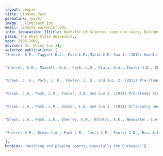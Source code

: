 ```yaml
---
layout: people
title: Lindsey Pack
permalink: /pack/
image: ../img/pack.jpg
email: lindsey.pack@ucsf.edu
info: {education: [{title: Bachelor of Science, sumo cum laude, Biochemistry, 
place: The Ohio State University,
year: 2005-2009, 
advisor: Dr. Zucai Suo }], 
selected_publications: [
"Sherrer S.M., Taggart D.J., Pack L.R.,Malik C.K. Suo Z. (2012) Quantitative analysis of the mutagenic potential of 1-aminopyrene-DNA adduct bypass catalyzed by Y-family DNA polymerases, Mutation Research, 737, 25-33.",


"Sherrer, S.M., Maxwell, B.A., Pack, L.R., Fiala, K.A., Fowler J.D., Zhang, J. and Suo, Z.* (2012) Identification of an Unfolding Intermediate for a DNA Lesion Bypass Polymerase, Chem. Res. Toxicol. 25 (7), 1531-1540.",


"Brown, J. A., Pack, L. R., Fowler, J. D., and Suo, Z. (2011) Pre-Steady State Kinetic Investigation of the Incorporation of Anti-Hepatitis B Nucleotide Analogs Catalyzed by Non-Canonical Human DNA Polymerases, Chemical Research in Toxicology, 25, 225-233.", 


"Brown, J.A., Pack, L.R., Fowler, J.D. and Suo Z. (2011) Pre-Steady State Kinetic Analysis of the Incorporation of Anti-HIV Nucleotide Analogs Catalyzed by Human X- and Y-family DNA Polymerases, Antimicrob. Agents Chemother. 55, 276-283.", 


"Brown, J.A., Pack, L.R., Sanman, L.E. and Suo Z. (2011) Efficiency and Fidelity of Human DNA Polymerases Lambda and Beta during Gap-Filling DNA Synthesis, DNA Repair 10, 24-33.", 


"Brown, J.A., Pack, L.R., Sherrer, S.M., Kshetry, A.K., Newmister, S.A., Fowler, J.D., Taylor, J.-S. and Suo Z. (2010) Identification of Critical Residues for the Tight Binding of Both Correct and Incorrect Nucleotides to Human DNA Polymerase Lambda, J. Mol. Biol. 403, 505-515.", 

 
"Sherrer S.M., Brown J.A., Pack L.R., Jasti V.P., Fowler J.D., Basu A.K., and Suo Z. (2009) Mechanistic Studies of the Bypass of a Bulky Single-Base Lesion Catalyzed by a Y-family DNA Polymerase, J. Biol. Chem. 284, 6379-8863."

], 
hobbies: "Watching and playing sports, especially the Buckeyes!"}
---
```




 
 

